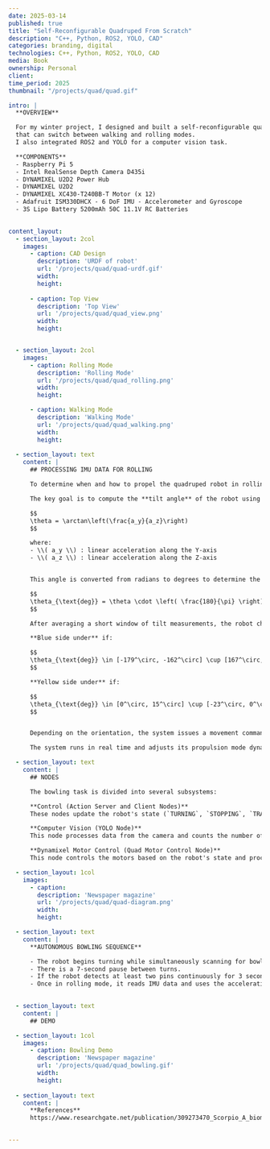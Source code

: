 ```yaml
---
date: 2025-03-14
published: true
title: "Self-Reconfigurable Quadruped From Scratch"
description: "C++, Python, ROS2, YOLO, CAD"
categories: branding, digital
technologies: C++, Python, ROS2, YOLO, CAD
media: Book
ownership: Personal
client:
time_period: 2025
thumbnail: "/projects/quad/quad.gif"

intro: |
  **OVERVIEW**

  For my winter project, I designed and built a self-reconfigurable quadruped 
  that can switch between walking and rolling modes. 
  I also integrated ROS2 and YOLO for a computer vision task.

  **COMPONENTS**
  - Raspberry Pi 5
  - Intel RealSense Depth Camera D435i
  - DYNAMIXEL U2D2 Power Hub
  - DYNAMIXEL U2D2
  - DYNAMIXEL XC430-T240BB-T Motor (x 12)
  - Adafruit ISM330DHCX - 6 DoF IMU - Accelerometer and Gyroscope
  - 3S Lipo Battery 5200mAh 50C 11.1V RC Batteries
  

content_layout:
  - section_layout: 2col
    images:
      - caption: CAD Design
        description: 'URDF of robot'
        url: '/projects/quad/quad-urdf.gif'
        width:
        height:
      
      - caption: Top View
        description: 'Top View'
        url: '/projects/quad/quad_view.png'
        width:
        height:


  - section_layout: 2col
    images:
      - caption: Rolling Mode
        description: 'Rolling Mode'
        url: '/projects/quad/quad_rolling.png'
        width:
        height:

      - caption: Walking Mode
        description: 'Walking Mode'
        url: '/projects/quad/quad_walking.png'
        width:
        height:
  
  - section_layout: text
    content: |
      ## PROCESSING IMU DATA FOR ROLLING

      To determine when and how to propel the quadruped robot in rolling mode, we process accelerometer and gyroscope data from the ISM330DHCX sensor via I²C on a Raspberry Pi 5.

      The key goal is to compute the **tilt angle** of the robot using acceleration in the Y and Z axes:

      $$
      \theta = \arctan\left(\frac{a_y}{a_z}\right)
      $$

      where:
      - \\( a_y \\) : linear acceleration along the Y-axis  
      - \\( a_z \\) : linear acceleration along the Z-axis


      This angle is converted from radians to degrees to determine the robot’s current orientation and decide which side (blue or yellow) is on the ground:

      $$
      \theta_{\text{deg}} = \theta \cdot \left( \frac{180}{\pi} \right)
      $$

      After averaging a short window of tilt measurements, the robot checks if the orientation falls within certain thresholds:

      **Blue side under** if:

      $$
      \theta_{\text{deg}} \in [-179^\circ, -162^\circ] \cup [167^\circ, 179^\circ]
      $$

      **Yellow side under** if:

      $$
      \theta_{\text{deg}} \in [0^\circ, 15^\circ] \cup [-23^\circ, 0^\circ]
      $$


      Depending on the orientation, the system issues a movement command like `rfy` (roll forward with yellow side propulsion) or `rfb` (roll forward with blue side propulsion).

      The system runs in real time and adjusts its propulsion mode dynamically based on IMU feedback.

  - section_layout: text
    content: |
      ## NODES

      The bowling task is divided into several subsystems:

      **Control (Action Server and Client Nodes)**  
      These nodes update the robot's state (`TURNING`, `STOPPING`, `TRANSFORM TO ROLLING`, `ROLLING`, etc.) based on the number of detected bowling pins and publish the corresponding robot configuration for the Motor Control Node to set the DXL motors.

      **Computer Vision (YOLO Node)**  
      This node processes data from the camera and counts the number of bowling pins, publishing the result to a topic.

      **Dynamixel Motor Control (Quad Motor Control Node)**  
      This node controls the motors based on the robot's state and processes IMU data to determine tilt angles during ROLLING mode.

  - section_layout: 1col
    images:
      - caption:
        description: 'Newspaper magazine'
        url: '/projects/quad/quad-diagram.png'
        width:
        height:

  - section_layout: text
    content: |
      **AUTONOMOUS BOWLING SEQUENCE**

      - The robot begins turning while simultaneously scanning for bowling pins. 
      - There is a 7-second pause between turns.
      - If the robot detects at least two pins continuously for 3 seconds, it transitions to rolling mode.
      - Once in rolling mode, it reads IMU data and uses the acceleration of the Z and Y axes to determine tilt angles around the X-axis, then rolls forward.
  

  - section_layout: text
    content: |
      ## DEMO

  - section_layout: 1col
    images:
      - caption: Bowling Demo
        description: 'Newspaper magazine'
        url: '/projects/quad/quad_bowling.gif'
        width:
        height:
  
  - section_layout: text
    content: |
      **References**
      https://www.researchgate.net/publication/309273470_Scorpio_A_biomimetic_reconfigurable_rolling-crawling_robot

  
---
```

